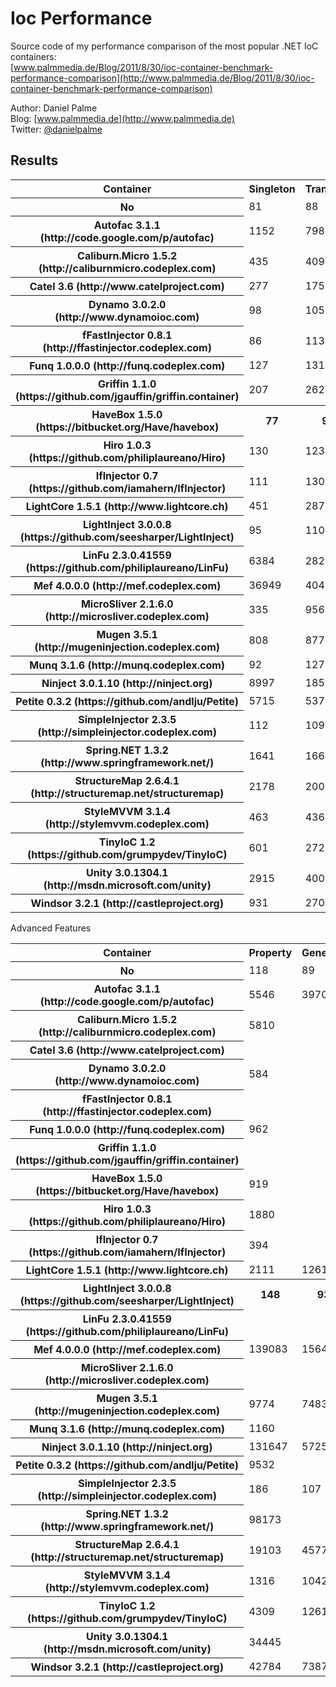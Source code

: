 Ioc Performance
===============

Source code of my performance comparison of the most popular .NET IoC containers:  
[www.palmmedia.de/Blog/2011/8/30/ioc-container-benchmark-performance-comparison](http://www.palmmedia.de/Blog/2011/8/30/ioc-container-benchmark-performance-comparison)

Author: Daniel Palme  
Blog: [www.palmmedia.de](http://www.palmmedia.de)  
Twitter: [@danielpalme](http://twitter.com/danielpalme)  

Results
-------
<table>
<tr><th>Container</th><th>Singleton</th><th>Transient</th><th>Combined</th><th>Complex</th></tr>
<tr><th>No</th><td>81</td><td>88</td><td>97</td><td>106</td></tr>
<tr><th>Autofac 3.1.1 (http://code.google.com/p/autofac)</th><td>1152</td><td>798</td><td>1866</td><td>5591</td></tr>
<tr><th>Caliburn.Micro 1.5.2 (http://caliburnmicro.codeplex.com)</th><td>435</td><td>409</td><td>1132</td><td>4488</td></tr>
<tr><th>Catel 3.6 (http://www.catelproject.com)</th><td>277</td><td>1756</td><td>4241</td><td>11326</td></tr>
<tr><th>Dynamo 3.0.2.0 (http://www.dynamoioc.com)</th><td>98</td><td>105</td><td>164</td><td>444</td></tr>
<tr><th>fFastInjector 0.8.1 (http://ffastinjector.codeplex.com)</th><td>86</td><td>113</td><td>140</td><td>216</td></tr>
<tr><th>Funq 1.0.0.0 (http://funq.codeplex.com)</th><td>127</td><td>131</td><td>289</td><td>952</td></tr>
<tr><th>Griffin 1.1.0 (https://github.com/jgauffin/griffin.container)</th><td>207</td><td>262</td><td>552</td><td>1475</td></tr>
<tr><th>HaveBox 1.5.0 (https://bitbucket.org/Have/havebox)</th><th>77</th><th>92</th><th>100</th><td>146</td></tr>
<tr><th>Hiro 1.0.3 (https://github.com/philiplaureano/Hiro)</th><td>130</td><td>123</td><td>183</td><td>191</td></tr>
<tr><th>IfInjector 0.7 (https://github.com/iamahern/IfInjector)</th><td>111</td><td>130</td><td>148</td><td>258</td></tr>
<tr><th>LightCore 1.5.1 (http://www.lightcore.ch)</th><td>451</td><td>2871</td><td>19797</td><td>102595</td></tr>
<tr><th>LightInject 3.0.0.8 (https://github.com/seesharper/LightInject)</th><td>95</td><td>110</td><td>118</td><th>138</th></tr>
<tr><th>LinFu 2.3.0.41559 (https://github.com/philiplaureano/LinFu)</th><td>6384</td><td>28237</td><td>70343</td><td>189899</td></tr>
<tr><th>Mef 4.0.0.0 (http://mef.codeplex.com)</th><td>36949</td><td>40471</td><td>67467</td><td>131693</td></tr>
<tr><th>MicroSliver 2.1.6.0 (http://microsliver.codeplex.com)</th><td>335</td><td>956</td><td>3057</td><td>8282</td></tr>
<tr><th>Mugen 3.5.1 (http://mugeninjection.codeplex.com)</th><td>808</td><td>877</td><td>2169</td><td>7957</td></tr>
<tr><th>Munq 3.1.6 (http://munq.codeplex.com)</th><td>92</td><td>127</td><td>411</td><td>1355</td></tr>
<tr><th>Ninject 3.0.1.10 (http://ninject.org)</th><td>8997</td><td>18530</td><td>50983</td><td>138221</td></tr>
<tr><th>Petite 0.3.2 (https://github.com/andlju/Petite)</th><td>5715</td><td>5375</td><td>5651</td><td>7121</td></tr>
<tr><th>SimpleInjector 2.3.5 (http://simpleinjector.codeplex.com)</th><td>112</td><td>109</td><td>117</td><td>154</td></tr>
<tr><th>Spring.NET 1.3.2 (http://www.springframework.net/)</th><td>1641</td><td>16664</td><td>40305</td><td>101881</td></tr>
<tr><th>StructureMap 2.6.4.1 (http://structuremap.net/structuremap)</th><td>2178</td><td>2009</td><td>5984</td><td>15834</td></tr>
<tr><th>StyleMVVM 3.1.4 (http://stylemvvm.codeplex.com)</th><td>463</td><td>436</td><td>619</td><td>1274</td></tr>
<tr><th>TinyIoC 1.2 (https://github.com/grumpydev/TinyIoC)</th><td>601</td><td>2723</td><td>9101</td><td>34886</td></tr>
<tr><th>Unity 3.0.1304.1 (http://msdn.microsoft.com/unity)</th><td>2915</td><td>4009</td><td>11660</td><td>33348</td></tr>
<tr><th>Windsor 3.2.1 (http://castleproject.org)</th><td>931</td><td>2700</td><td>8108</td><td>20969</td></tr>
</table>
Advanced Features
<table>
<tr><th>Container</th><th>Property</th><th>Generics</th><th>IEnumerable</th><th>Conditional</th><th>Interception</th></tr>
<tr><th>No</th><td>118</td><td>89</td><td>193</td><td>157</td><td></td></tr>
<tr><th>Autofac 3.1.1 (http://code.google.com/p/autofac)</th><td>5546</td><td>3970</td><td>5692</td><td></td><td>29582</td></tr>
<tr><th>Caliburn.Micro 1.5.2 (http://caliburnmicro.codeplex.com)</th><td>5810</td><td></td><td>5222</td><td></td><td></td></tr>
<tr><th>Catel 3.6 (http://www.catelproject.com)</th><td></td><td></td><td></td><td></td><td></td></tr>
<tr><th>Dynamo 3.0.2.0 (http://www.dynamoioc.com)</th><td>584</td><td></td><td></td><td></td><td></td></tr>
<tr><th>fFastInjector 0.8.1 (http://ffastinjector.codeplex.com)</th><td></td><td></td><td></td><td></td><td></td></tr>
<tr><th>Funq 1.0.0.0 (http://funq.codeplex.com)</th><td>962</td><td></td><td></td><td></td><td></td></tr>
<tr><th>Griffin 1.1.0 (https://github.com/jgauffin/griffin.container)</th><td></td><td></td><td></td><td></td><td></td></tr>
<tr><th>HaveBox 1.5.0 (https://bitbucket.org/Have/havebox)</th><td>919</td><td></td><td></td><td></td><th>567</th></tr>
<tr><th>Hiro 1.0.3 (https://github.com/philiplaureano/Hiro)</th><td>1880</td><td></td><td></td><td></td><td></td></tr>
<tr><th>IfInjector 0.7 (https://github.com/iamahern/IfInjector)</th><td>394</td><td></td><td></td><td></td><td></td></tr>
<tr><th>LightCore 1.5.1 (http://www.lightcore.ch)</th><td>2111</td><td>12611</td><td>30342</td><td></td><td></td></tr>
<tr><th>LightInject 3.0.0.8 (https://github.com/seesharper/LightInject)</th><th>148</th><th>93</th><th>137</th><th>171</th><td></td></tr>
<tr><th>LinFu 2.3.0.41559 (https://github.com/philiplaureano/LinFu)</th><td></td><td></td><td></td><td></td><td></td></tr>
<tr><th>Mef 4.0.0.0 (http://mef.codeplex.com)</th><td>139083</td><td>156400</td><td>103587</td><td></td><td></td></tr>
<tr><th>MicroSliver 2.1.6.0 (http://microsliver.codeplex.com)</th><td></td><td></td><td></td><td></td><td></td></tr>
<tr><th>Mugen 3.5.1 (http://mugeninjection.codeplex.com)</th><td>9774</td><td>7483</td><td>6901</td><td>3562</td><td>21569</td></tr>
<tr><th>Munq 3.1.6 (http://munq.codeplex.com)</th><td>1160</td><td></td><td></td><td></td><td></td></tr>
<tr><th>Ninject 3.0.1.10 (http://ninject.org)</th><td>131647</td><td>57254</td><td>113691</td><td>79990</td><td>26303</td></tr>
<tr><th>Petite 0.3.2 (https://github.com/andlju/Petite)</th><td>9532</td><td></td><td></td><td></td><td></td></tr>
<tr><th>SimpleInjector 2.3.5 (http://simpleinjector.codeplex.com)</th><td>186</td><td>107</td><td>259</td><td>383</td><td>6235</td></tr>
<tr><th>Spring.NET 1.3.2 (http://www.springframework.net/)</th><td>98173</td><td></td><td></td><td></td><td></td></tr>
<tr><th>StructureMap 2.6.4.1 (http://structuremap.net/structuremap)</th><td>19103</td><td>4577</td><td>19800</td><td></td><td>11168</td></tr>
<tr><th>StyleMVVM 3.1.4 (http://stylemvvm.codeplex.com)</th><td>1316</td><td>1042</td><td>2604</td><td>1992</td><td></td></tr>
<tr><th>TinyIoC 1.2 (https://github.com/grumpydev/TinyIoC)</th><td>4309</td><td>12615</td><td></td><td></td><td></td></tr>
<tr><th>Unity 3.0.1304.1 (http://msdn.microsoft.com/unity)</th><td>34445</td><td></td><td>54482</td><td></td><td>110279</td></tr>
<tr><th>Windsor 3.2.1 (http://castleproject.org)</th><td>42784</td><td>7387</td><td>22505</td><td></td><td>18511</td></tr>
</table>
